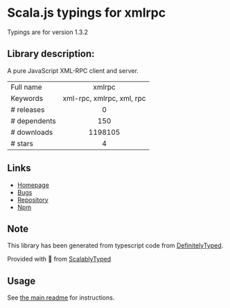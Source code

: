 
# Scala.js typings for xmlrpc

Typings are for version 1.3.2

## Library description:
A pure JavaScript XML-RPC client and server.

|                    |                 |
| ------------------ | :-------------: |
| Full name          | xmlrpc |
| Keywords           | xml-rpc, xmlrpc, xml, rpc |
| # releases         | 0 |
| # dependents       | 150 |
| # downloads        | 1198105 |
| # stars            | 4 |

## Links
- [Homepage](https://github.com/baalexander/node-xmlrpc)
- [Bugs](https://github.com/baalexander/node-xmlrpc/issues)
- [Repository](https://github.com/baalexander/node-xmlrpc)
- [Npm](https://www.npmjs.com/package/xmlrpc)
    


## Note
This library has been generated from typescript code from [DefinitelyTyped](https://definitelytyped.org).

Provided with :purple_heart: from [ScalablyTyped](https://github.com/oyvindberg/ScalablyTyped)

## Usage
See [the main readme](../../readme.md) for instructions.


